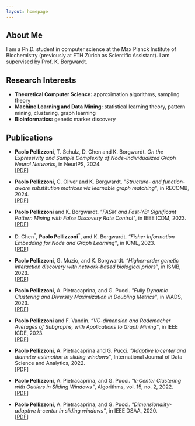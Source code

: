 ```yaml
---
layout: homepage
---
```


## About Me

I am a Ph.D. student in computer science at the Max Planck Institute of Biochemistry (previously at ETH Zürich as Scientific Assistant). I am supervised by Prof. K. Borgwardt.

## Research Interests

- **Theoretical Computer Science:** approximation algorithms, sampling theory
- **Machine Learning and Data Mining:** statistical learning theory, pattern mining, clustering, graph learning
- **Bioinformatics:** genetic marker discovery


## Publications

- **Paolo Pellizzoni**, T. Schulz, D. Chen and K. Borgwardt. _On the Expressivity and Sample Complexity of Node-Individualized Graph Neural Networks_, in NeurIPS, 2024. <br>
  [[PDF]()]

- **Paolo Pellizzoni**, C. Oliver and K. Borgwardt. _"Structure- and function-aware substitution matrices via learnable graph matching"_, in RECOMB, 2024. <br>
  [[PDF](https://link.springer.com/chapter/10.1007/978-1-0716-3989-4_18)]

- **Paolo Pellizzoni** and K. Borgwardt. _"FASM and Fast-YB: Significant Pattern Mining with False
Discovery Rate Control"_, in IEEE ICDM, 2023. <br>
  [[PDF](https://www.computer.org/csdl/proceedings-article/icdm/2023/078800b265/1Ui3jN3iC2I)]

- D. Chen<sup>\*</sup>, **Paolo Pellizzoni<sup>\*</sup>**, and K. Borgwardt. _“Fisher Information Embedding for Node and
Graph Learning”_, in ICML, 2023. <br>
  [[PDF](https://arxiv.org/abs/2305.07580)]

- **Paolo Pellizzoni**, G. Muzio, and K. Borgwardt. _“Higher-order genetic interaction discovery with
network-based biological priors”_, in ISMB, 2023. <br>
  [[PDF](https://academic.oup.com/bioinformatics/article/39/Supplement_1/i523/7210485)]

- **Paolo Pellizzoni**, A. Pietracaprina, and G. Pucci. _"Fully Dynamic Clustering and Diversity
Maximization in Doubling Metrics"_, in WADS, 2023. <br>
  [[PDF](https://link.springer.com/chapter/10.1007/978-3-031-38906-1_41)]

- **Paolo Pellizzoni** and F. Vandin. _“VC-dimension and Rademacher Averages of Subgraphs, with
Applications to Graph Mining”_, in IEEE ICDE, 2023. <br>
  [[PDF](https://ieeexplore.ieee.org/abstract/document/10184718/)]

- **Paolo Pellizzoni**, A. Pietracaprina and G. Pucci. _"Adaptive k-center and diameter estimation in sliding windows"_,
  International Journal of Data Science and Analytics, 2022. <br>
  [[PDF](https://link.springer.com/article/10.1007/s41060-022-00318-z)]

- **Paolo Pellizzoni**, A. Pietracaprina, and G. Pucci. _"k-Center Clustering with Outliers in Sliding Windows"_,
  Algorithms, vol. 15, no. 2, 2022. <br>
  [[PDF](https://www.mdpi.com/1999-4893/15/2/52)]

- **Paolo Pellizzoni**, A. Pietracaprina, and G. Pucci. _"Dimensionality-adaptive k-center in sliding windows"_,
  in IEEE DSAA, 2020. <br>
  [[PDF](https://ieeexplore.ieee.org/abstract/document/9260003)]
  
 
  
  
